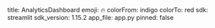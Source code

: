 title: AnalyticsDashboard
emoji: 🔥
colorFrom: indigo
colorTo: red
sdk: streamlit
sdk_version: 1.15.2
app_file: app.py
pinned: false
